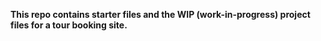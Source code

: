 **This repo contains starter files and the WIP (work-in-progress) project files for a tour booking site.**
